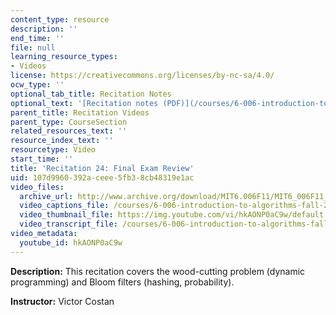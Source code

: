 ```yaml
---
content_type: resource
description: ''
end_time: ''
file: null
learning_resource_types:
- Videos
license: https://creativecommons.org/licenses/by-nc-sa/4.0/
ocw_type: ''
optional_tab_title: Recitation Notes
optional_text: '[Recitation notes (PDF)](/courses/6-006-introduction-to-algorithms-fall-2011/resources/mit6_006f11_rec24)'
parent_title: Recitation Videos
parent_type: CourseSection
related_resources_text: ''
resource_index_text: ''
resourcetype: Video
start_time: ''
title: 'Recitation 24: Final Exam Review'
uid: 107d9960-392a-ceee-5fb3-8cb48319e1ac
video_files:
  archive_url: http://www.archive.org/download/MIT6.006F11/MIT6_006F11_rec24_300k.mp4
  video_captions_file: /courses/6-006-introduction-to-algorithms-fall-2011/dd5396a210d55677beb72cf97c8cc493_hkAONP0aC9w.vtt
  video_thumbnail_file: https://img.youtube.com/vi/hkAONP0aC9w/default.jpg
  video_transcript_file: /courses/6-006-introduction-to-algorithms-fall-2011/7ef890b7abbfc84aa5b965b4e18d46fa_hkAONP0aC9w.pdf
video_metadata:
  youtube_id: hkAONP0aC9w
---
```


**Description:** This recitation covers the wood-cutting problem (dynamic programming) and Bloom filters (hashing, probability).

**Instructor:** Victor Costan

